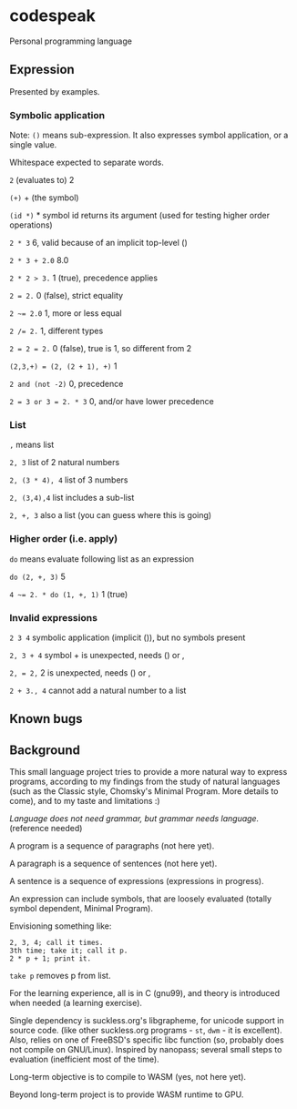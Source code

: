 # codespeak
Personal programming language

## Expression

Presented by examples.

### Symbolic application

Note: `()` means sub-expression.
It also expresses symbol application, or a single value.

Whitespace expected to separate words.

`2` (evaluates to) 2

`(+)` + (the symbol)

`(id *)` * symbol id returns its argument (used for testing higher order operations)

`2 * 3` 6, valid because of an implicit top-level ()

`2 * 3 + 2.0` 8.0 

`2 * 2 > 3.` 1 (true), precedence applies

`2 = 2.` 0 (false), strict equality

`2 ~= 2.0` 1, more or less equal

`2 /= 2.` 1, different types

`2 = 2 = 2.` 0 (false), true is 1, so different from 2

`(2,3,+) = (2, (2 + 1), +)` 1

`2 and (not -2)` 0, precedence

`2 = 3 or 3 = 2. * 3` 0, and/or have lower precedence

### List

`,` means list

`2, 3` list of 2 natural numbers

`2, (3 * 4), 4` list of 3 numbers

`2, (3,4),4` list includes a sub-list

`2, +, 3` also a list (you can guess where this is going)

### Higher order (i.e. apply)

`do` means evaluate following list as an expression

`do (2, +, 3)` 5

`4 ~= 2. * do (1, +, 1)` 1 (true)

### Invalid expressions

`2 3 4` symbolic application (implicit ()), but no symbols present

`2, 3 + 4` symbol + is unexpected, needs () or ,

`2, = 2,` 2 is unexpected, needs () or ,

`2 + 3., 4` cannot add a natural number to a list

## Known bugs


## Background

This small language project tries to provide a more natural way to express programs, 
according to my findings from the study of natural languages 
(such as the Classic style, Chomsky's Minimal Program. More details to come),
and to my taste and limitations :)

*Language does not need grammar, but grammar needs language.* (reference needed)

A program is a sequence of paragraphs (not here yet).

A paragraph is a sequence of sentences (not here yet).

A sentence is a sequence of expressions (expressions in progress).

An expression can include symbols, that are loosely evaluated (totally symbol dependent, Minimal Program).

Envisioning something like:

```
2, 3, 4; call it times. 
3th time; take it; call it p. 
2 * p + 1; print it.
```

`take p` removes p from list.

For the learning experience, all is in C (gnu99), and theory is introduced when needed (a learning exercise).

Single dependency is suckless.org's libgrapheme, for unicode support in source code.
(like other suckless.org programs - `st`, `dwm` - it is excellent).
Also, relies on one of FreeBSD's specific libc function (so, probably does not compile on GNU/Linux).
Inspired by nanopass; several small steps to evaluation (inefficient most of the time).

Long-term objective is to compile to WASM (yes, not here yet).

Beyond long-term project is to provide WASM runtime to GPU.



